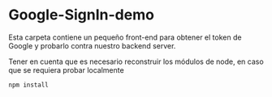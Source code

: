 # Google-SignIn-demo

Esta carpeta contiene un pequeño front-end para obtener el token de Google y probarlo contra nuestro backend server.

Tener en cuenta que es necesario reconstruir los módulos de node, en caso que se requiera probar localmente

````
npm install
````
